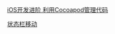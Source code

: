 [iOS开发进阶 利用Cocoapod管理代码](https://blog.csdn.net/qq_25608527/article/details/49950015)

[状态栏移动](https://www.jianshu.com/p/d252676040b5)

